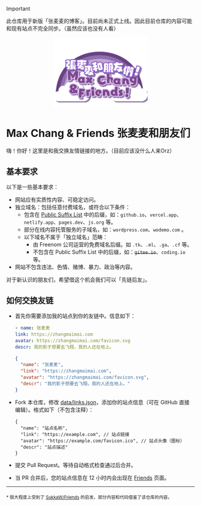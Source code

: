> [!IMPORTANT]
> 此仓库用于新版「张麦麦的博客」。目前尚未正式上线。因此目前仓库的内容可能和现有站点不完全同步。（虽然应该也没有人看）

<p align="center">
    <img src="./assets/logo.svg" width="50%"/>
</p>

# Max Chang & Friends 张麦麦和朋友们

嗨！你好！这里是和我交换友情链接的地方。（目前应该没什么人来Orz）

## 基本要求

以下是一些基本要求：

+ 网站应有实质性内容、可稳定访问。
+ 独立域名：包括任意付费域名，或符合以下条件：
  + 包含在 [Public Suffix List](https://publicsuffix.org/list/public_suffix_list.dat) 中的后缀，如：`github.io`、`vercel.app`、`netlify.app`、`pages.dev`、`js.org` 等。
  + 部分在线内容托管服务的子域名，如：`wordpress.com`、`wodemo.com` 。
  + 以下域名不属于「独立域名」范畴：
    + 由 Freenom 公司运营的免费域名后缀。如 `.tk`、`.ml`、`.ga`、`.cf` 等。
    + 不包含在 Public Suffix List 中的后缀，如：~~`gitee.io`~~、`coding.io` 等。
+ 网站不包含违法、色情、赌博、暴力、政治等内容。

对于新认识的朋友们，希望借这个机会我们可以「先链后友」。

## 如何交换友链

+ 首先你需要添加我的站点到你的友链中。信息如下：

  ```yaml
  - name: 张麦麦
  link: https://zhangmaimai.com
  avatar: https://zhangmaimai.com/favicon.svg
  descr: 我的影子想要去飞翔，我的人还在地上。
  ```

  ```json
  {
    "name": "张麦麦",
    "link": "https://zhangmaimai.com",
    "avatar": "https://zhangmaimai.com/favicon.svg",
    "descr": "我的影子想要去飞翔，我的人还在地上。"
  }
  ```
+ Fork 本仓库，修改 [data/links.json](./data/links.json)，添加你的站点信息（可在 GitHub 直接编辑）。格式如下（不包含注释）：
  ```jsonc
  {
    "name": "站点名称",
    "link": "https://example.com", // 站点链接
    "avatar": "https://example.com/favicon.ico", // 站点头像（图标）
    "descr": "站点描述"
  }
  ```

+ 提交 Pull Request。等待自动格式检查通过后合并。
+ 当 PR 合并后，您的站点信息在 12 小时内会出现在 [Friends](https://zhangmaimai.com/friends) 页面。

---
<sub>
* 很大程度上受到了 <a href="https://github.com/SukkaW/Friends">SukkaW/Friends</a> 的启发，部分内容和代码借鉴了该仓库的内容。
</sub>
